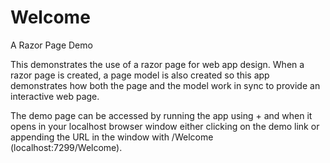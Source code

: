 # Welcome
A Razor Page Demo

This demonstrates the use of a razor page for web app design.  When a razor page is created, a page model is also created so this app demonstrates how both the page and
the model work in sync to provide an interactive web page.

The demo page can be accessed by running the app using <Ctrl>+<F5> and when it opens in your localhost browser window either clicking on the demo link or appending the 
URL in the window with /Welcome (localhost:7299/Welcome).  
